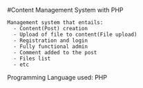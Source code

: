#Content Management System with PHP
```
Management system that entails:
  - Content(Post) creation
  - Upload of file to content(File upload)
  - Registration and login
  - Fully functional admin 
  - Comment added to the post
  - Files list 
  - etc
```

Programming Language used: PHP
